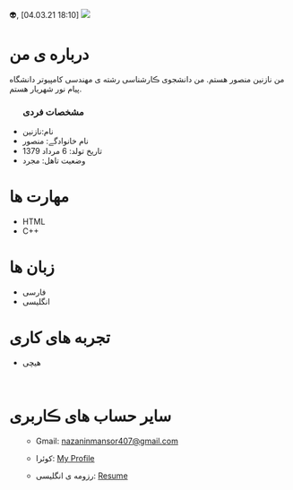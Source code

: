 👽, [04.03.21 18:10]
<img src="https://avatars.githubusercontent.com/u/80045623?s=400&u=05b5704b89547166476e5ae337a90ef464b508da&v=4"/>

 <h1> درباره ی من</h1>
  <p> من نازنین منصور هستم. من دانشجوی ڪارشناسی رشته ی مهندسی کامپیوتر دانشگاه پیام نور شهریار هستم.</p>
  
  <ul>
    <h3> مشخصات فردی</h3>
  <li>نام:نازنین</li>
  <li>نام خانوادگے: منصور</li>
  <li>تاریخ تولد: 6 مرداد 1379</li>
  <li>وضعیت تاهل: مجرد</li>

</ul>

  
<h1>مهارت ها</h1>

<ul>
  <li>HTML</li>
  <li>C++</li>
</ul>
<h1> زبان ها</h1>
<ul>
  <li>فارسی</li>
    <li>انگلیسی</li>
</ul>

<h1> تجربه های کاری </h1>
<ul>
   <li>هیچی</li>
</ul>

<br/>

<h1> سایر حساب های ڪاربری </h1>
<ul>
 

 
   - Gmail: nazaninmansor407@gmail.com

   - کوئرا: <a href="https://quera.ir/profile/nazaninmansori">My Profile</a>

   - رزومه ی انگلیسی: <a href="https://nazaninmansori.github.io/resume.EN/"> Resume </a>
</ul>
